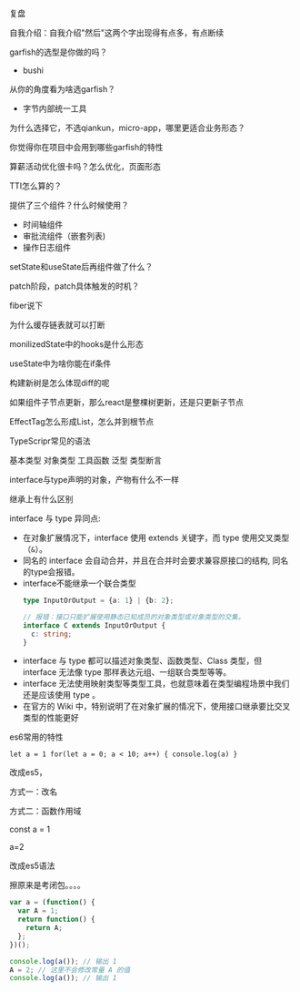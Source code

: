 复盘

自我介绍：自我介绍"然后"这两个字出现得有点多，有点断续

garfish的选型是你做的吗？

* bushi

从你的角度看为啥选garfish？

* 字节内部统一工具

为什么选择它，不选qiankun，micro-app，哪里更适合业务形态？

你觉得你在项目中会用到哪些garfish的特性

算薪活动优化很卡吗？怎么优化，页面形态

TTI怎么算的？

提供了三个组件？什么时候使用？

* 时间轴组件
* 审批流组件（嵌套列表)
* 操作日志组件

setState和useState后再组件做了什么？

patch阶段，patch具体触发的时机？

fiber说下

为什么缓存链表就可以打断

monilizedState中的hooks是什么形态

useState中为啥你能在if条件

构建新树是怎么体现diff的呢

如果组件子节点更新，那么react是整棵树更新，还是只更新子节点

EffectTag怎么形成List，怎么并到根节点


TypeScripr常见的语法

基本类型 对象类型 工具函数 泛型 类型断言


interface与type声明的对象，产物有什么不一样

继承上有什么区别

interface 与 type 异同点:

- 在对象扩展情况下，interface 使用 extends 关键字，而 type 使用交叉类型（`&`）。
- 同名的 interface 会自动合并，并且在合并时会要求兼容原接口的结构, 同名的type会报错。
- interface不能继承一个联合类型
  ```typescript
  type InputOrOutput = {a: 1} | {b: 2};

  // 报错：接口只能扩展使用静态已知成员的对象类型或对象类型的交集。
  interface C extends InputOrOutput {
    c: string;
  }
  ```
- interface 与 type 都可以描述对象类型、函数类型、Class 类型，但 interface 无法像 type 那样表达元组、一组联合类型等等。
- interface 无法使用映射类型等类型工具，也就意味着在类型编程场景中我们还是应该使用 type 。
- 在官方的 Wiki 中，特别说明了在对象扩展的情况下，使用接口继承要比交叉类型的性能更好

es6常用的特性

`let a = 1
for(let a = 0; a < 10; a++) {
  console.log(a)
}`

改成es5，

方式一：改名

方式二：函数作用域

const a = 1

a=2

改成es5语法

擦原来是考闭包。。。。

```typescript
var a = (function() {
  var A = 1;
  return function() {
    return A;
  };
})();

console.log(a()); // 输出 1
A = 2; // 这里不会修改常量 A 的值
console.log(a()); // 输出 1

```
